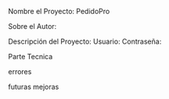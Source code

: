 Nombre el Proyecto:
    PedidoPro

Sobre el Autor:

Descripción del Proyecto:
    Usuario:
    Contraseña:

Parte Tecnica 

errores 

futuras mejoras